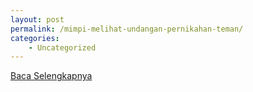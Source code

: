 ```yaml
---
layout: post
permalink: /mimpi-melihat-undangan-pernikahan-teman/
categories:
    - Uncategorized
---
```


[Baca Selengkapnya](/01)